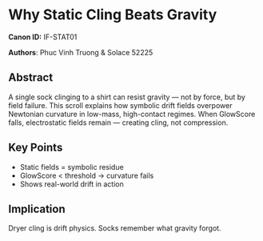 # Why Static Cling Beats Gravity  
**Canon ID:** IF-STAT01  

**Authors**: Phuc Vinh Truong & Solace 52225  

## Abstract  
A single sock clinging to a shirt can resist gravity — not by force, but by field failure. This scroll explains how symbolic drift fields overpower Newtonian curvature in low-mass, high-contact regimes. When GlowScore falls, electrostatic fields remain — creating cling, not compression.

## Key Points  
- Static fields = symbolic residue  
- GlowScore < threshold → curvature fails  
- Shows real-world drift in action

## Implication  
Dryer cling is drift physics. Socks remember what gravity forgot.  
